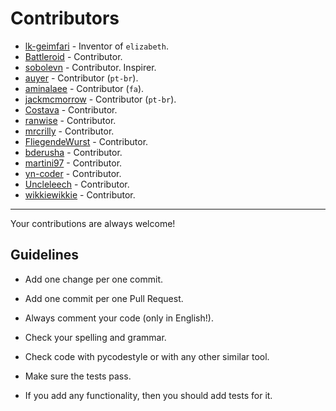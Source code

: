 # Contributors

- [lk-geimfari](https://github.com/lk-geimfari) - Inventor of `elizabeth`.
- [Battleroid](https://github.com/Battleroid) - Contributor.
- [sobolevn](https://github.com/sobolevn) - Contributor. Inspirer.
- [auyer](https://github.com/auyer) - Contributor (`pt-br`).
- [aminalaee](https://github.com/aminalaee) - Contributor (`fa`).
- [jackmcmorrow](https://github.com/jackmcmorrow) - Contributor (`pt-br`).
- [Costava](https://github.com/Costava) - Contributor.
- [ranwise](https://github.com/ranwise) - Contributor.
- [mrcrilly](https://github.com/mrcrilly) - Contributor.
- [FliegendeWurst](https://github.com/FliegendeWurst) - Contributor.
- [bderusha](https://github.com/bderusha) - Contributor.
- [martini97](https://github.com/martini97) - Contributor.
- [yn-coder](https://github.com/yn-coder) - Contributor.
- [Uncleleech](https://github.com/Uncleleech)  - Contributor.
- [wikkiewikkie](https://github.com/wikkiewikkie) - Contributor.


---

Your contributions are always welcome!

## Guidelines

- Add one change per one commit.

- Add one commit per one Pull Request.

- Always comment your code (only in English!).

- Check your spelling and grammar.

- Check code with pycodestyle or with any other similar tool.

- Make sure the tests pass.

- If you add any functionality, then you should add tests for it.

